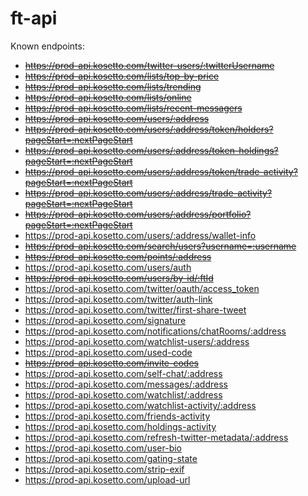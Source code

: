# ft-api

Known endpoints:

- ~~https://prod-api.kosetto.com/twitter-users/:twitterUsername~~
- ~~https://prod-api.kosetto.com/lists/top-by-price~~
- ~~https://prod-api.kosetto.com/lists/trending~~
- ~~https://prod-api.kosetto.com/lists/online~~
- ~~https://prod-api.kosetto.com/lists/recent-messagers~~
- ~~https://prod-api.kosetto.com/users/:address~~
- ~~https://prod-api.kosetto.com/users/:address/token/holders?pageStart=:nextPageStart~~
- ~~https://prod-api.kosetto.com/users/:address/token-holdings?pageStart=:nextPageStart~~
- ~~https://prod-api.kosetto.com/users/:address/token/trade-activity?pageStart=:nextPageStart~~
- ~~https://prod-api.kosetto.com/users/:address/trade-activity?pageStart=:nextPageStart~~
- ~~https://prod-api.kosetto.com/users/:address/portfolio?pageStart=:nextPageStart~~
- https://prod-api.kosetto.com/users/:address/wallet-info
- ~~https://prod-api.kosetto.com/search/users?username=:username~~
- ~~https://prod-api.kosetto.com/points/:address~~
- https://prod-api.kosetto.com/users/auth
- ~~https://prod-api.kosetto.com/users/by-id/:ftId~~
- https://prod-api.kosetto.com/twitter/oauth/access_token
- https://prod-api.kosetto.com/twitter/auth-link
- https://prod-api.kosetto.com/twitter/first-share-tweet
- https://prod-api.kosetto.com/signature
- https://prod-api.kosetto.com/notifications/chatRooms/:address
- https://prod-api.kosetto.com/watchlist-users/:address
- https://prod-api.kosetto.com/used-code
- ~~https://prod-api.kosetto.com/invite-codes~~
- https://prod-api.kosetto.com/self-chat/:address
- https://prod-api.kosetto.com/messages/:address
- https://prod-api.kosetto.com/watchlist/:address
- https://prod-api.kosetto.com/watchlist-activity/:address
- https://prod-api.kosetto.com/friends-activity
- https://prod-api.kosetto.com/holdings-activity
- https://prod-api.kosetto.com/refresh-twitter-metadata/:address
- https://prod-api.kosetto.com/user-bio
- https://prod-api.kosetto.com/gating-state
- https://prod-api.kosetto.com/strip-exif
- https://prod-api.kosetto.com/upload-url
